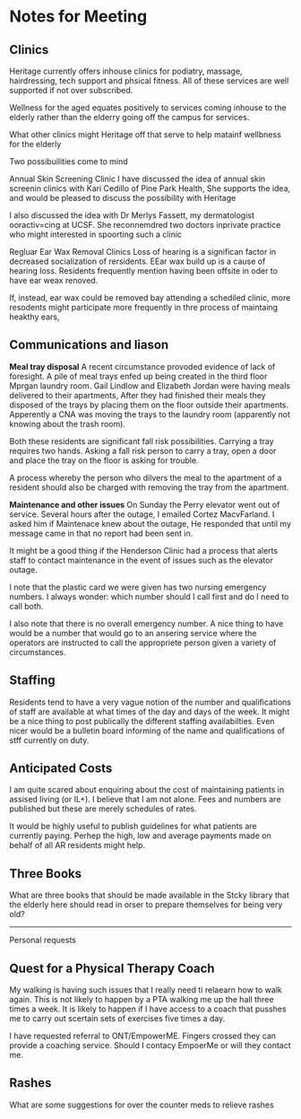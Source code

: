 # Notes for Meeting

## Clinics

Heritage currently offers inhouse clinics for podiatry, massage, hairdressing, tech support and phsical fitness. All of these services are well supported if not over subscribed.

Wellness for the aged equates positively to services coming inhouse to the elderly rather than the elderry going off the campus for services.

What other clinics might Heritage off that serve to help matainf wellbness for the elderly

Two possibuilities come to mind

Annual Skin Screening Clinic
I have discussed the idea of annual skin screenin clinics with Kari Cedillo of Pine Park Health, She supports the idea, and would be pleased to discuss the possibility with Heritage

I also discussed the idea with Dr Merlys Fassett, my dermatologist ooractiv=cing at UCSF. She reconnemdred two doctors inprivate practice who might interested in spoorting such a clinic

Regluar Ear Wax Removal Clinics
Loss of hearing is a significan factor in decreased socialization of rersidents. EEar wax build up is a cause of hearing loss. Residents frequently mention having been offsite in oder to have ear weax renoved.

If, instead, ear wax could be removed bay attending a schediled clinic, more resodents might participate more frequently in thre process of maintaing heakthy ears,

## Communications and liason

**Meal tray disposal**
A recent circumstance provoded evidence of lack of foresight. A pile of meal trays enfed up being created in the third floor Mprgan laundry room. Gail Lindlow and Elizabeth Jordan were having meals delivered to their apartments, After they had finished their meals they disposed of the trays by placing them on the floor outside their apartments. Apperently a CNA was moving the trays to the laundry room (apparently not knowing about the trash room).

Both these residents are significant fall risk possibilities. Carrying a tray requires two hands. Asking a fall risk person to carry a tray, open a door and place the tray on the floor is asking for trouble.

A process whereby the person who dilvers the meal to the apartment of a resident should also be charged with removing the tray from the apartment.

**Maintenance and other issues**
On Sunday the Perry elevator went out of service. Several hours after the outage, I emailed Cortez MacvFarland. I asked him if Maintenace knew about the outage, He responded that until my message came in that no report had been sent in.

It might be a good thing if the Henderson Clinic had a process that alerts staff to contact maintenance in the event of issues such as the elevator outage.

I note that the plastic card we were given has two nursing emergency numbers. I always wonder: which number should I call first and do I need to call both.

I also note that there is no overall emergency number. A nice thing to have would be a number that would go to an ansering service where the operators are instructed to call the appropriete person given a variety of circumstances.


## Staffing

Residents tend to have a very vague notion of the number and qualifications of staff are available at what times of the day and days of the week. It might be a nice thing to post publically the different staffing availabilties. Even nicer would be a bulletin board informing of the name and qualifications of stff currently on duty.

## Anticipated Costs

I am quite scared about enquiring about the cost of maintaining patients in assised living (or IL+). I believe that I am not alone. Fees and numbers are published but these are merely schedules of rates.

It would be highly useful to publish guidelines for what patients are currently paying. Perhep the high, low and average payments made on behalf of all AR residents might help.

## Three Books

What are three books that should be made available in the Stcky library that the elderly here should read in orser to prepare themselves for being very old?

***

Personal requests

## Quest for a Physical Therapy Coach

My walking is having such issues that I really need ti relaearn how to walk again. This is not likely to happen by a PTA walking me up the hall three times a week. It is likely to happen if I have access to a coach that pusshes me to carry out scertain sets of exercises five times a day.

I have requested referral to ONT/EmpowerME. Fingers crossed they can provide a coaching service. Should I contacy EmpoerMe or will they contact me.

## Rashes

What are some suggestions for over the counter meds to relieve rashes




